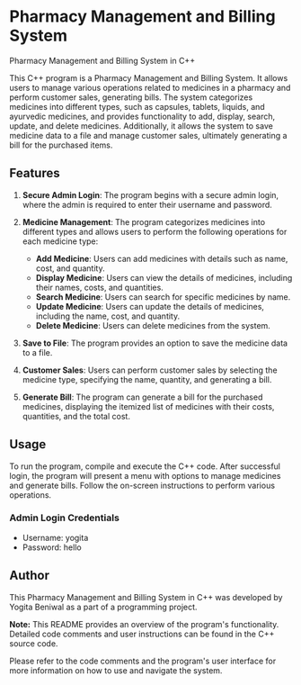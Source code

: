# Pharmacy Management and Billing System 
Pharmacy Management and Billing System in C++

This C++ program is a Pharmacy Management and Billing System. It allows users to manage various operations related to medicines in a pharmacy and perform customer sales, generating bills. The system categorizes medicines into different types, such as capsules, tablets, liquids, and ayurvedic medicines, and provides functionality to add, display, search, update, and delete medicines. Additionally, it allows the system to save medicine data to a file and manage customer sales, ultimately generating a bill for the purchased items.

## Features

1. **Secure Admin Login**: The program begins with a secure admin login, where the admin is required to enter their username and password.

2. **Medicine Management**: The program categorizes medicines into different types and allows users to perform the following operations for each medicine type:
   - **Add Medicine**: Users can add medicines with details such as name, cost, and quantity.
   - **Display Medicine**: Users can view the details of medicines, including their names, costs, and quantities.
   - **Search Medicine**: Users can search for specific medicines by name.
   - **Update Medicine**: Users can update the details of medicines, including the name, cost, and quantity.
   - **Delete Medicine**: Users can delete medicines from the system.

3. **Save to File**: The program provides an option to save the medicine data to a file.

4. **Customer Sales**: Users can perform customer sales by selecting the medicine type, specifying the name, quantity, and generating a bill.

5. **Generate Bill**: The program can generate a bill for the purchased medicines, displaying the itemized list of medicines with their costs, quantities, and the total cost.

## Usage

To run the program, compile and execute the C++ code. After successful login, the program will present a menu with options to manage medicines and generate bills. Follow the on-screen instructions to perform various operations.

### Admin Login Credentials

- Username: yogita
- Password: hello

## Author

This Pharmacy Management and Billing System in C++ was developed by Yogita Beniwal as a part of a programming project.

**Note:** This README provides an overview of the program's functionality. Detailed code comments and user instructions can be found in the C++ source code.

Please refer to the code comments and the program's user interface for more information on how to use and navigate the system.
